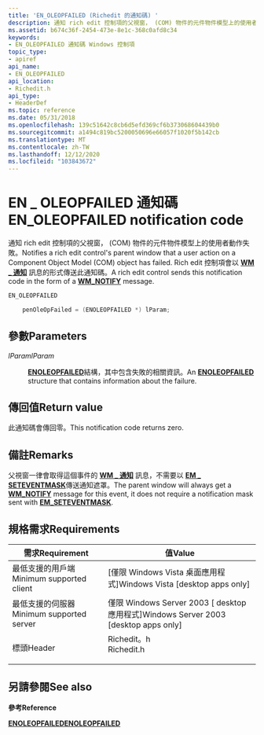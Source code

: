 ```yaml
---
title: 'EN_OLEOPFAILED (Richedit 的通知碼) '
description: 通知 rich edit 控制項的父視窗， (COM) 物件的元件物件模型上的使用者動作失敗。 Rich edit 控制項會以 WM 通知訊息的形式傳送此通知碼 \_ 。
ms.assetid: b674c36f-2454-473e-8e1c-368c0afd8c34
keywords:
- EN_OLEOPFAILED 通知碼 Windows 控制項
topic_type:
- apiref
api_name:
- EN_OLEOPFAILED
api_location:
- Richedit.h
api_type:
- HeaderDef
ms.topic: reference
ms.date: 05/31/2018
ms.openlocfilehash: 139c51642c8cb6d5efd369cf6b373068604439b0
ms.sourcegitcommit: a1494c819bc5200050696e66057f1020f5b142cb
ms.translationtype: MT
ms.contentlocale: zh-TW
ms.lasthandoff: 12/12/2020
ms.locfileid: "103843672"
---
```

# <a name="en_oleopfailed-notification-code"></a><span data-ttu-id="7c920-105">EN \_ OLEOPFAILED 通知碼</span><span class="sxs-lookup"><span data-stu-id="7c920-105">EN\_OLEOPFAILED notification code</span></span>

<span data-ttu-id="7c920-106">通知 rich edit 控制項的父視窗， (COM) 物件的元件物件模型上的使用者動作失敗。</span><span class="sxs-lookup"><span data-stu-id="7c920-106">Notifies a rich edit control's parent window that a user action on a Component Object Model (COM) object has failed.</span></span> <span data-ttu-id="7c920-107">Rich edit 控制項會以 [**WM \_ 通知**](wm-notify.md) 訊息的形式傳送此通知碼。</span><span class="sxs-lookup"><span data-stu-id="7c920-107">A rich edit control sends this notification code in the form of a [**WM\_NOTIFY**](wm-notify.md) message.</span></span>


```C++
EN_OLEOPFAILED

    penOleOpFailed = (ENOLEOPFAILED *) lParam; 
```



## <a name="parameters"></a><span data-ttu-id="7c920-108">參數</span><span class="sxs-lookup"><span data-stu-id="7c920-108">Parameters</span></span>

<dl> <dt>

<span data-ttu-id="7c920-109">*lParam*</span><span class="sxs-lookup"><span data-stu-id="7c920-109">*lParam*</span></span> 
</dt> <dd>

<span data-ttu-id="7c920-110">[**ENOLEOPFAILED**](/windows/desktop/api/Richedit/ns-richedit-enoleopfailed)結構，其中包含失敗的相關資訊。</span><span class="sxs-lookup"><span data-stu-id="7c920-110">An [**ENOLEOPFAILED**](/windows/desktop/api/Richedit/ns-richedit-enoleopfailed) structure that contains information about the failure.</span></span>

</dd> </dl>

## <a name="return-value"></a><span data-ttu-id="7c920-111">傳回值</span><span class="sxs-lookup"><span data-stu-id="7c920-111">Return value</span></span>

<span data-ttu-id="7c920-112">此通知碼會傳回零。</span><span class="sxs-lookup"><span data-stu-id="7c920-112">This notification code returns zero.</span></span>

## <a name="remarks"></a><span data-ttu-id="7c920-113">備註</span><span class="sxs-lookup"><span data-stu-id="7c920-113">Remarks</span></span>

<span data-ttu-id="7c920-114">父視窗一律會取得這個事件的 [**WM \_ 通知**](wm-notify.md) 訊息，不需要以 [**EM \_ SETEVENTMASK**](em-seteventmask.md)傳送通知遮罩。</span><span class="sxs-lookup"><span data-stu-id="7c920-114">The parent window will always get a [**WM\_NOTIFY**](wm-notify.md) message for this event, it does not require a notification mask sent with [**EM\_SETEVENTMASK**](em-seteventmask.md).</span></span>

## <a name="requirements"></a><span data-ttu-id="7c920-115">規格需求</span><span class="sxs-lookup"><span data-stu-id="7c920-115">Requirements</span></span>



| <span data-ttu-id="7c920-116">需求</span><span class="sxs-lookup"><span data-stu-id="7c920-116">Requirement</span></span> | <span data-ttu-id="7c920-117">值</span><span class="sxs-lookup"><span data-stu-id="7c920-117">Value</span></span> |
|-------------------------------------|---------------------------------------------------------------------------------------|
| <span data-ttu-id="7c920-118">最低支援的用戶端</span><span class="sxs-lookup"><span data-stu-id="7c920-118">Minimum supported client</span></span><br/> | <span data-ttu-id="7c920-119">\[僅限 Windows Vista 桌面應用程式\]</span><span class="sxs-lookup"><span data-stu-id="7c920-119">Windows Vista \[desktop apps only\]</span></span><br/>                                        |
| <span data-ttu-id="7c920-120">最低支援的伺服器</span><span class="sxs-lookup"><span data-stu-id="7c920-120">Minimum supported server</span></span><br/> | <span data-ttu-id="7c920-121">僅限 Windows Server 2003 \[ desktop 應用程式\]</span><span class="sxs-lookup"><span data-stu-id="7c920-121">Windows Server 2003 \[desktop apps only\]</span></span><br/>                                  |
| <span data-ttu-id="7c920-122">標頭</span><span class="sxs-lookup"><span data-stu-id="7c920-122">Header</span></span><br/>                   | <dl> <span data-ttu-id="7c920-123"><dt>Richedit。h</dt></span><span class="sxs-lookup"><span data-stu-id="7c920-123"><dt>Richedit.h</dt></span></span> </dl> |



## <a name="see-also"></a><span data-ttu-id="7c920-124">另請參閱</span><span class="sxs-lookup"><span data-stu-id="7c920-124">See also</span></span>

<dl> <dt>

<span data-ttu-id="7c920-125">**參考**</span><span class="sxs-lookup"><span data-stu-id="7c920-125">**Reference**</span></span>
</dt> <dt>

[<span data-ttu-id="7c920-126">**ENOLEOPFAILED**</span><span class="sxs-lookup"><span data-stu-id="7c920-126">**ENOLEOPFAILED**</span></span>](/windows/desktop/api/Richedit/ns-richedit-enoleopfailed)
</dt> </dl>

 

 





